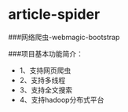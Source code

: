 # article-spider
###网络爬虫-webmagic-bootstrap

###项目基本功能简介：
* 1、支持网页爬虫
* 2、支持多线程
* 3、支持全文搜索
* 4、支持hadoop分布式平台

